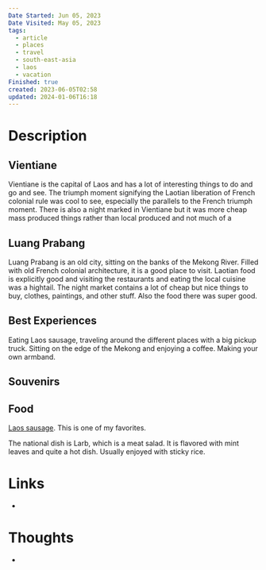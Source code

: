 ```yaml
---
Date Started: Jun 05, 2023
Date Visited: May 05, 2023
tags:
  - article
  - places
  - travel
  - south-east-asia
  - laos
  - vacation
Finished: true
created: 2023-06-05T02:58
updated: 2024-01-06T16:18
---
```



# Description


## Vientiane
Vientiane is the capital of Laos and has a lot of interesting things to do and go and see. The triumph moment signifying the Laotian liberation of French colonial rule was cool to see, especially the parallels to the French triumph moment. There is also a night marked in Vientiane but it was more cheap mass produced things rather than local produced and not much of a 

## Luang Prabang
Luang Prabang is an old city, sitting on the banks of the Mekong River. Filled with old French colonial architecture, it is a good place to visit. Laotian food is explicitly good and visiting the restaurants and eating the local cuisine was a hightail. The night market contains a lot of cheap but nice things to buy, clothes, paintings, and other stuff. Also the food there was super good. 

## Best Experiences
Eating Laos sausage, traveling around the different places with a big pickup truck. Sitting on the edge of the Mekong and enjoying a coffee.  Making your own armband. 

## Souvenirs 


## Food
[Laos sausage](https://www.saengskitchen.com/laorecipes/laosausage). This is one of my favorites.  

The national dish is Larb, which is a meat salad. It is flavored with mint leaves and quite a hot dish. Usually enjoyed with sticky rice. 


# Links
- 

# Thoughts 
- 